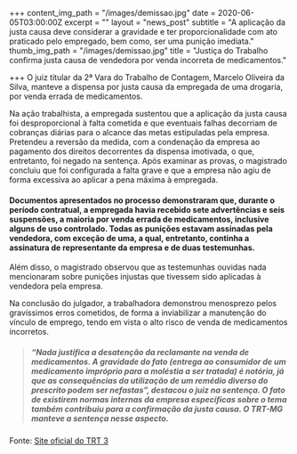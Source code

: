 +++
content_img_path = "/images/demissao.jpg"
date = 2020-06-05T03:00:00Z
excerpt = ""
layout = "news_post"
subtitle = "A aplicação da justa causa deve considerar a gravidade e ter proporcionalidade com ato praticado pelo empregado, bem como, ser uma punição imediata."
thumb_img_path = "/images/demissao.jpg"
title = "Justiça do Trabalho confirma justa causa de vendedora por venda incorreta de medicamentos."

+++
O juiz titular da 2ª Vara do Trabalho de Contagem, Marcelo Oliveira da Silva, manteve a dispensa por justa causa da empregada de uma drogaria, por venda errada de medicamentos. 

Na ação trabalhista, a empregada sustentou que a aplicação da justa causa foi desproporcional à falta cometida e que eventuais falhas decorriam de cobranças diárias para o alcance das metas estipuladas pela empresa. Pretendeu a reversão da medida, com a condenação da empresa ao pagamento dos direitos decorrentes da dispensa imotivada, o que, entretanto, foi negado na sentença. Após examinar as provas, o magistrado concluiu que foi configurada a falta grave e que a empresa não agiu de forma excessiva ao aplicar a pena máxima à empregada.

#### Documentos apresentados no processo demonstraram que, durante o período contratual, a empregada havia recebido sete advertências e seis suspensões, a maioria por venda errada de medicamentos, inclusive alguns de uso controlado. Todas as punições estavam assinadas pela vendedora, com exceção de uma, a qual, entretanto, continha a assinatura de representante da empresa e de duas testemunhas. 

Além disso, o magistrado observou que as testemunhas ouvidas nada mencionaram sobre punições injustas que tivessem sido aplicadas à vendedora pela empresa.

Na conclusão do julgador, a trabalhadora demonstrou menosprezo pelos gravíssimos erros cometidos, de forma a inviabilizar a manutenção do vínculo de emprego, tendo em vista o alto risco de venda de medicamentos incorretos.

> ##### **_“Nada justifica a desatenção da reclamante na venda de medicamentos. A gravidade do fato (entrega ao consumidor de um medicamento impróprio para a moléstia a ser tratada) é notória, já que as consequências da utilização de um remédio diverso do prescrito podem ser nefastas”,_ destacou o juiz na sentença. O fato de existirem normas internas da empresa específicas sobre o tema também contribuiu para a confirmação da justa causa. O TRT-MG manteve a sentença nesse aspecto.**

Fonte: [Site oficial do TRT 3](https://portal.trt3.jus.br/internet/conheca-o-trt/comunicacao/noticias-juridicas/nj-justica-do-trabalho-confirma-justa-causa-de-vendedora-por-venda-incorreta-de-medicamentos)